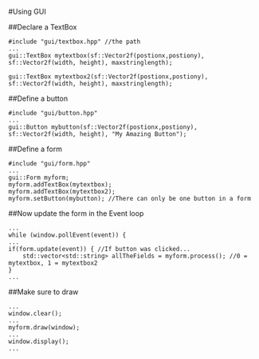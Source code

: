 #Using GUI

##Declare a TextBox
```
#include "gui/textbox.hpp" //the path
...
gui::TextBox mytextbox(sf::Vector2f(postionx,postiony), sf::Vector2f(width, height), maxstringlength);

gui::TextBox mytextbox2(sf::Vector2f(postionx,postiony), sf::Vector2f(width, height), maxstringlength);
```

##Define a button
```
#include "gui/button.hpp"
...
gui::Button mybutton(sf::Vector2f(postionx,postiony), sf::Vector2f(width, height), "My Amazing Button");
```

##Define a form
```
#include "gui/form.hpp"
...
gui::Form myform;
myform.addTextBox(mytextbox);
myform.addTextBox(mytextbox2);
myform.setButton(mybutton); //There can only be one button in a form
```

##Now update the form in the Event loop
```
...
while (window.pollEvent(event)) {
...
if(form.update(event)) { //If button was clicked...
    std::vector<std::string> allTheFields = myform.process(); //0 = mytextbox, 1 = mytextbox2
}
...
```

##Make sure to draw
```
...
window.clear();
...
myform.draw(window);
...
window.display();
...
```
